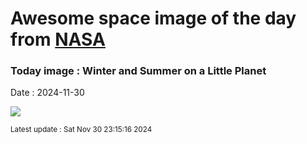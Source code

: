
# Awesome space image of the day from [NASA](https://api.nasa.gov/)

### Today image : Winter and Summer on a Little Planet
Date : 2024-11-30

![](https://apod.nasa.gov/apod/image/2411/LittleplanetGalibier-CamilleNIEL1024.jpg)

<small>Latest update : Sat Nov 30 23:15:16 2024</small>
        